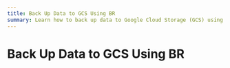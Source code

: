 ```yaml
---
title: Back Up Data to GCS Using BR
summary: Learn how to back up data to Google Cloud Storage (GCS) using BR.
---
```


# Back Up Data to GCS Using BR
